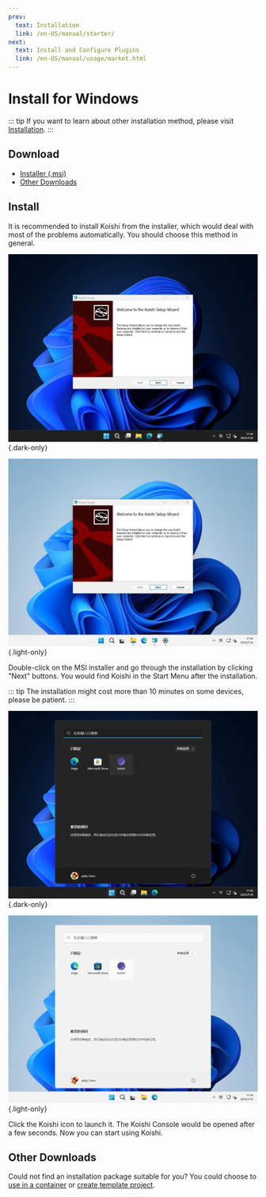 ```yaml
---
prev:
  text: Installation
  link: /en-US/manual/starter/
next:
  text: Install and Configure Plugins
  link: /en-US/manual/usage/market.html
---
```


# Install for Windows

::: tip
If you want to learn about other installation method, please visit [Installation](./index.md).
:::

## Download

- [Installer (.msi)](https://k.ilharp.cc/win.msi)
- [Other Downloads](https://github.com/koishijs/koishi-desktop/releases)

## Install

It is recommended to install Koishi from the installer, which would deal with most of the problems automatically. You should choose this method in general.

![msi-installer](/manual/windows/msi-installer-dark.webp) {.dark-only}

![msi-installer](/manual/windows/msi-installer-light.webp) {.light-only}

Double-click on the MSI installer and go through the installation by clicking "Next" buttons. You would find Koishi in the Start Menu after the installation.

::: tip
The installation might cost more than 10 minutes on some devices, please be patient.
:::

![start-menu](/manual/windows/start-menu-dark.webp) {.dark-only}

![start-menu](/manual/windows/start-menu-light.webp) {.light-only}

Click the Koishi icon to launch it. The Koishi Console would be opened after a few seconds. Now you can start using Koishi.

## Other Downloads

Could not find an installation package suitable for you? You could choose to [use in a container](./docker.md) or [create template project](./boilerplate.md).
